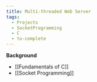 ```yaml
---
title: Multi-threaded Web Server
tags:
  - Projects
  - SocketProgramming
  - C
  - to-complete
---
```

**Background**
- [[Fundamentals of C]]
- [[Socket Programming]]

